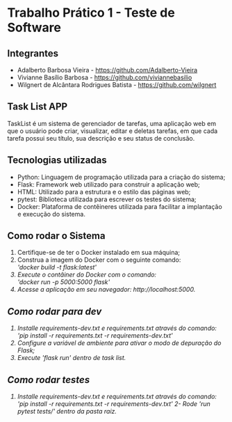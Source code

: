 # Trabalho Prático 1 - Teste de Software

## Integrantes

- Adalberto Barbosa Vieira - https://github.com/Adalberto-Vieira
- Vivianne Basílio Barbosa - https://github.com/viviannebasilio
- Wilgnert de Alcântara Rodrigues Batista - https://github.com/wilgnert

## Task List APP

TaskList é um sistema de gerenciador de tarefas, uma aplicação web em que o usuário pode criar, visualizar, editar e deletas tarefas, em que cada tarefa possui seu título, sua descrição e seu status de conclusão.

## Tecnologias utilizadas
- Python: Linguagem de programação utilizada para a criação do sistema;
- Flask: Framework web utilizado para construir a aplicação web;
- HTML: Utilizado para a estrutura e o estilo das páginas web;
- pytest: Biblioteca utilizada para escrever os testes do sistema;
- Docker: Plataforma de contêineres utilizada para facilitar a implantação e execução do sistema.

## Como rodar o Sistema

1. Certifique-se de ter o Docker instalado em sua máquina;
2. Construa a imagem do Docker com o seguinte comando:<br/>
    <em>'docker build -t flask:latest'<em/>
3. Execute o contâiner do Docker com o comando: <br/>
    <em>'docker run -p 5000:5000 flask'<em/>
4. Acesse a aplicação em seu navegador: http://localhost:5000.

## Como rodar para dev

1. Installe requirements-dev.txt e requirements.txt através do comando:<br/>
    <em>'pip install -r requirements.txt -r requirements-dev.txt'<em/>
2. Configure a variável de ambiente para ativar o modo de depuração do Flask;
3. Execute <em>'flask run'<em/> dentro de task list.

## Como rodar testes

1. Installe requirements-dev.txt e requirements.txt através do comando:<br/>
    <em>'pip install -r requirements.txt -r requirements-dev.txt'<em/>
2- Rode <em>'run pytest tests/'<em/> dentro da pasta raiz.
